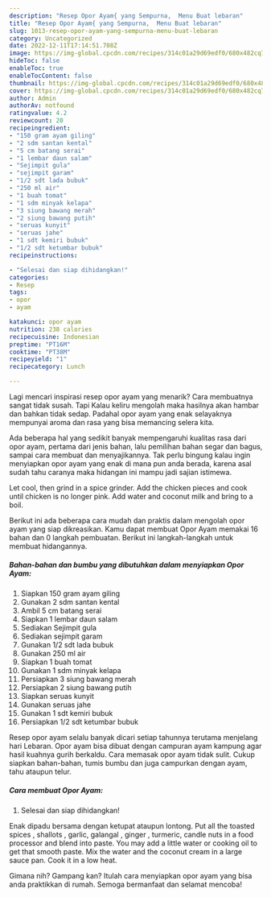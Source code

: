 ```yaml
---
description: "Resep Opor Ayam{ yang Sempurna,  Menu Buat lebaran"
title: "Resep Opor Ayam{ yang Sempurna,  Menu Buat lebaran"
slug: 1013-resep-opor-ayam-yang-sempurna-menu-buat-lebaran
category: Uncategorized
date: 2022-12-11T17:14:51.708Z
image: https://img-global.cpcdn.com/recipes/314c01a29d69edf0/680x482cq70/opor-ayam-foto-resep-utama.jpg
hideToc: false
enableToc: true
enableTocContent: false
thumbnail: https://img-global.cpcdn.com/recipes/314c01a29d69edf0/680x482cq70/opor-ayam-foto-resep-utama.jpg
cover: https://img-global.cpcdn.com/recipes/314c01a29d69edf0/680x482cq70/opor-ayam-foto-resep-utama.jpg
author: Admin
authorAv: notfound
ratingvalue: 4.2
reviewcount: 20
recipeingredient:
- "150 gram ayam giling"
- "2 sdm santan kental"
- "5 cm batang serai"
- "1 lembar daun salam"
- "Sejimpit gula"
- "sejimpit garam"
- "1/2 sdt lada bubuk"
- "250 ml air"
- "1 buah tomat"
- "1 sdm minyak kelapa"
- "3 siung bawang merah"
- "2 siung bawang putih"
- "seruas kunyit"
- "seruas jahe"
- "1 sdt kemiri bubuk"
- "1/2 sdt ketumbar bubuk"
recipeinstructions:

- "Selesai dan siap dihidangkan!"
categories:
- Resep
tags:
- opor
- ayam

katakunci: opor ayam 
nutrition: 238 calories
recipecuisine: Indonesian
preptime: "PT16M"
cooktime: "PT38M"
recipeyield: "1"
recipecategory: Lunch

---
```



Lagi mencari inspirasi resep opor ayam yang menarik? Cara membuatnya sangat tidak susah. Tapi Kalau keliru mengolah maka hasilnya akan hambar dan bahkan tidak sedap. Padahal opor ayam yang enak selayaknya mempunyai aroma dan rasa yang bisa memancing selera kita.


Ada beberapa hal yang sedikit banyak mempengaruhi kualitas rasa dari opor ayam, pertama dari jenis bahan, lalu pemilihan bahan segar dan bagus, sampai cara membuat dan menyajikannya. Tak perlu bingung kalau ingin menyiapkan opor ayam yang enak di mana pun anda berada, karena asal sudah tahu caranya maka hidangan ini mampu jadi sajian istimewa.

Let cool, then grind in a spice grinder. Add the chicken pieces and cook until chicken is no longer pink. Add water and coconut milk and bring to a boil.


Berikut ini ada beberapa cara mudah dan praktis dalam mengolah opor ayam yang siap dikreasikan. Kamu dapat membuat Opor Ayam memakai 16 bahan dan 0 langkah pembuatan. Berikut ini langkah-langkah untuk membuat hidangannya.

<!--inarticleads1-->

##### Bahan-bahan dan bumbu yang dibutuhkan dalam menyiapkan Opor Ayam:

1. Siapkan 150 gram ayam giling
1. Gunakan 2 sdm santan kental
1. Ambil 5 cm batang serai
1. Siapkan 1 lembar daun salam
1. Sediakan Sejimpit gula
1. Sediakan sejimpit garam
1. Gunakan 1/2 sdt lada bubuk
1. Gunakan 250 ml air
1. Siapkan 1 buah tomat
1. Gunakan 1 sdm minyak kelapa
1. Persiapkan 3 siung bawang merah
1. Persiapkan 2 siung bawang putih
1. Siapkan seruas kunyit
1. Gunakan seruas jahe
1. Gunakan 1 sdt kemiri bubuk
1. Persiapkan 1/2 sdt ketumbar bubuk


Resep opor ayam selalu banyak dicari setiap tahunnya terutama menjelang hari Lebaran. Opor ayam bisa dibuat dengan campuran ayam kampung agar hasil kuahnya gurih berkaldu. Cara memasak opor ayam tidak sulit. Cukup siapkan bahan-bahan, tumis bumbu dan juga campurkan dengan ayam, tahu ataupun telur. 

<!--inarticleads2-->

##### Cara membuat Opor Ayam:


1. Selesai dan siap dihidangkan!

Enak dipadu bersama dengan ketupat ataupun lontong. Put all the toasted spices , shallots , garlic, galangal , ginger , turmeric, candle nuts in a food processor and blend into paste. You may add a little water or cooking oil to get that smooth paste. Mix the water and the coconut cream in a large sauce pan. Cook it in a low heat. 

Gimana nih? Gampang kan? Itulah cara menyiapkan opor ayam yang bisa anda praktikkan di rumah. Semoga bermanfaat dan selamat mencoba!
